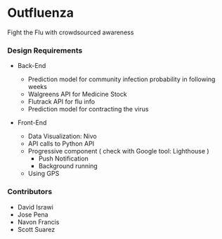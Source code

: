 # Outfluenza

Fight the Flu with crowdsourced awareness

### Design Requirements

- Back-End
  - Prediction model for community infection probability in following weeks
  - Walgreens API for Medicine Stock
  - Flutrack API for flu info
  - Prediction model for contracting the virus

- Front-End
  - Data Visualization: Nivo
  - API calls to Python API
  - Progressive component ( check with Google tool: Lighthouse )
    - Push Notification
    - Background running
  - Using GPS

### Contributors
- David Israwi
- Jose Pena
- Navon Francis
- Scott Suarez
